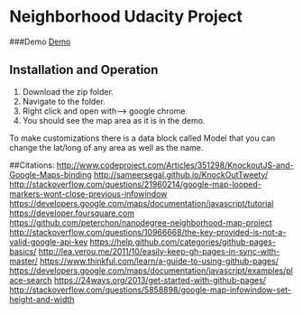 # Neighborhood Udacity Project

###Demo
[Demo](http://qtheninja.github.io/neighborhoodmap/)

## Installation and Operation

1. Download the zip folder.
2. Navigate to the folder.
3. Right click and open with--> google chrome
4. You should see the map area as it is in the demo.

To make customizations there is a data block called Model that you can change the lat/long of any area as well as the name.

##Citations:
http://www.codeproject.com/Articles/351298/KnockoutJS-and-Google-Maps-binding
http://sameersegal.github.io/KnockOutTweety/
http://stackoverflow.com/questions/21960214/google-map-looped-markers-wont-close-previous-infowindow
https://developers.google.com/maps/documentation/javascript/tutorial
https://developer.foursquare.com
https://github.com/peterchon/nanodegree-neighborhood-map-project
http://stackoverflow.com/questions/10966668/the-key-provided-is-not-a-valid-google-api-key
https://help.github.com/categories/github-pages-basics/
http://lea.verou.me/2011/10/easily-keep-gh-pages-in-sync-with-master/
https://www.thinkful.com/learn/a-guide-to-using-github-pages/
https://developers.google.com/maps/documentation/javascript/examples/place-search
https://24ways.org/2013/get-started-with-github-pages/
http://stackoverflow.com/questions/5858898/google-map-infowindow-set-height-and-width

